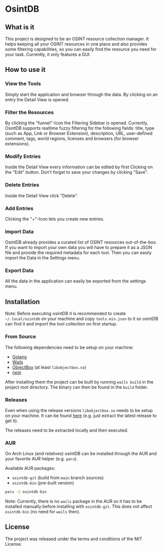 # OsintDB #

## What is it ##

This project is designed to be an OSINT resource collection manager. It helps keeping all your OSINT resources in one
place and also provides some filtering capabilities, so you can easily find the resource you need for your task.
Currently, it only features a GUI.

## How to use it ##

### View the Tools ###

Simply start the application and browser through the data. By clicking on an entry the Detail View is opened.

### Filter the Resources ###

By clicking the "funnel"-Icon the Filtering Sidebar is opened. Currently, OsintDB supports realtime fuzzy filtering for
the following fields: title, type (such as App, Link or Browser Extension), description, URL, user-defined comment,
tags, world regions, licenses and browsers (for browser extensions).

### Modify Entries ###

Inside the Detail View every information can be edited by first Clicking on the "Edit" button. Don't forget to save your
changes by clicking "Save".

### Delete Entries ###

Inside the Detail View click "Delete". 

### Add Entries ###

Clicking the "+"-Icon lets you create new entries.

### Import Data ####

OsintDB already provides a curated list of OSINT resources out-of-the-box. If you want to import your own data you will
have to prepare it as a JSON file and provide the required metadata for each tool. Then you can easily import the Data
in the Settings menu.

### Export Data ###

All the data in the application can easily be exported from the settings menu.
  
## Installation ##

Note: Before executing osintDB it is recommended to create `~/.local/osintdb` on your machine and copy `tools.min.json`
to it so osintDB can find it and import the tool collection on first startup.

### From Source ###

The following dependencies need to be setup on your machine:

- [Golang](https://golang.org/)
- [Wails](https://wails.app/)  
- [ObjectBox](https://objectbox.io/) (at least `libobjectbox.so`)
- [npm](https://www.npmjs.com/) 

After installing them the project can be built by running `wails build` in the project root directory. The binary can
then be found in the `build` folder.

### Releases ###

Even when using the release versions `libobjectbox.so` needs to be setup on your machine. It can be
found [here](https://github.com/objectbox/objectbox-c) (e.g. just extract the latest release to get it).

The releases need to be extracted locally and then executed.

### AUR ###

On Arch Linux (and relatives) osintDB can be installed through the AUR and your favorite AUR helper (e.g. `paru`).

Available AUR packages:

- `osintdb-git` (build from `main` branch sources)
- `osintdb-bin` (pre-built version)

```sh
paru -S osintdb-bin
```
Note: Currently, there is no `wails` package in the AUR so it has to be installed manually before installing with `osintdb-git`.
This does not affect `osintdb-bin` (no need for `wails` then).

## License ##

The project was released under the terms and conditions of the MIT License.
